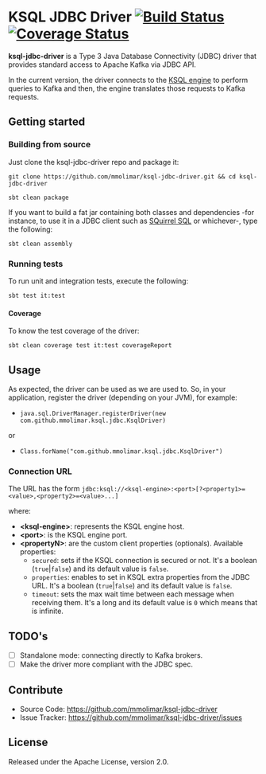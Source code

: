 # KSQL JDBC Driver [![Build Status](https://travis-ci.org/mmolimar/ksql-jdbc-driver.svg?branch=master)](https://travis-ci.org/mmolimar/ksql-jdbc-driver)[![Coverage Status](https://coveralls.io/repos/github/mmolimar/ksql-jdbc-driver/badge.svg?branch=master)](https://coveralls.io/github/mmolimar/ksql-jdbc-driver?branch=master)

**ksql-jdbc-driver** is a Type 3 Java Database Connectivity (JDBC) driver that provides standard access to
Apache Kafka via JDBC API.

In the current version, the driver connects to the [KSQL engine](https://www.confluent.io/product/ksql/) to
perform queries to Kafka and then, the engine translates those requests to Kafka requests.

## Getting started

### Building from source ###

Just clone the ksql-jdbc-driver repo and package it:
 
``git clone https://github.com/mmolimar/ksql-jdbc-driver.git && cd ksql-jdbc-driver``

``sbt clean package``

If you want to build a fat jar containing both classes and dependencies -for instance, to use it in a
JDBC client such as [SQuirrel SQL](http://squirrel-sql.sourceforge.net/) or whichever-, type the following:

``sbt clean assembly``

### Running tests ###

To run unit and integration tests, execute the following:

``sbt test it:test``

#### Coverage ###

To know the test coverage of the driver:

``sbt clean coverage test it:test coverageReport``

## Usage

As expected, the driver can be used as we are used to. So, in your application, register the driver (depending on
your JVM), for example:
 
* ``java.sql.DriverManager.registerDriver(new com.github.mmolimar.ksql.jdbc.KsqlDriver)``

or

* ``Class.forName("com.github.mmolimar.ksql.jdbc.KsqlDriver")``

### Connection URL

The URL has the form ``jdbc:ksql://<ksql-engine>:<port>[?<property1>=<value>,<property2>=<value>...]``

where:

* **\<ksql-engine>**: represents the KSQL engine host.
* **\<port>**: is the KSQL engine port.
* **\<propertyN>**: are the custom client properties (optionals). Available properties:
  * ``secured``: sets if the KSQL connection is secured or not. It's a boolean (``true``|``false``) and its default
  value is ``false``.
  * ``properties``: enables to set in KSQL extra properties from the JDBC URL. It's a boolean (``true``|``false``)
  and its default value is ``false``.
  * ``timeout``: sets the max wait time between each message when receiving them. It's a long and its default
  value is ``0`` which means that is infinite.

## TODO's

- [ ] Standalone mode: connecting directly to Kafka brokers.
- [ ] Make the driver more compliant with the JDBC spec.

## Contribute

- Source Code: https://github.com/mmolimar/ksql-jdbc-driver
- Issue Tracker: https://github.com/mmolimar/ksql-jdbc-driver/issues

## License

Released under the Apache License, version 2.0.
